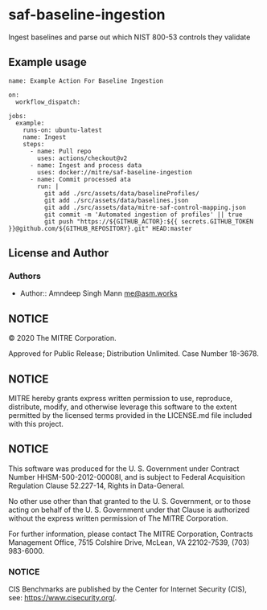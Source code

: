 # saf-baseline-ingestion
Ingest baselines and parse out which NIST 800-53 controls they validate

## Example usage
```
name: Example Action For Baseline Ingestion

on:
  workflow_dispatch:

jobs:
  example:
    runs-on: ubuntu-latest
    name: Ingest
    steps:
      - name: Pull repo
        uses: actions/checkout@v2
      - name: Ingest and process data
        uses: docker://mitre/saf-baseline-ingestion
      - name: Commit processed ata
        run: |
          git add ./src/assets/data/baselineProfiles/
          git add ./src/assets/data/baselines.json
          git add ./src/assets/data/mitre-saf-control-mapping.json
          git commit -m 'Automated ingestion of profiles' || true
          git push "https://${GITHUB_ACTOR}:${{ secrets.GITHUB_TOKEN }}@github.com/${GITHUB_REPOSITORY}.git" HEAD:master
```

## License and Author
### Authors

- Author:: Amndeep Singh Mann [me@asm.works](mailto:me@asm.works)

## NOTICE
© 2020 The MITRE Corporation.

Approved for Public Release; Distribution Unlimited. Case Number 18-3678.

## NOTICE
MITRE hereby grants express written permission to use, reproduce, distribute, modify, and otherwise leverage this software to the extent permitted by the licensed terms provided in the LICENSE.md file included with this project.

## NOTICE
This software was produced for the U. S. Government under Contract Number HHSM-500-2012-00008I, and is subject to Federal Acquisition Regulation Clause 52.227-14, Rights in Data-General.

No other use other than that granted to the U. S. Government, or to those acting on behalf of the U. S. Government under that Clause is authorized without the express written permission of The MITRE Corporation.

For further information, please contact The MITRE Corporation, Contracts Management Office, 7515 Colshire Drive, McLean, VA  22102-7539, (703) 983-6000.

### NOTICE
CIS Benchmarks are published by the Center for Internet Security (CIS), see: https://www.cisecurity.org/.
